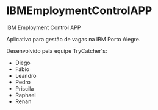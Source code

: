 # IBMEmploymentControlAPP
IBM Employment Control APP

Aplicativo para gestão de vagas na IBM Porto Alegre.

Desenvolvido pela equipe TryCatcher's:
* Diego
* Fábio
* Leandro
* Pedro
* Priscila
* Raphael
* Renan
